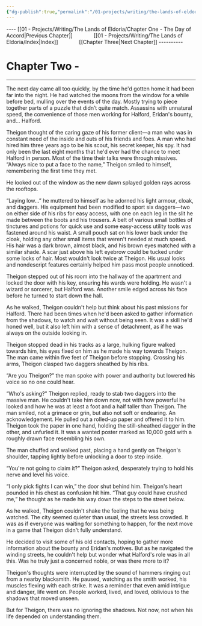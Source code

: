 ```yaml
---
{"dg-publish":true,"permalink":"/01-projects/writing/the-lands-of-eldoria/chapter-two/"}
---
```


---- [[01 - Projects/Writing/The Lands of Eldoria/Chapter One - The Day of Accord\|Previous Chapter]]    [[01 - Projects/Writing/The Lands of Eldoria/Index\|Index]]    [[Chapter Three\|Next Chapter]] ----------

# Chapter Two - 

---

The next day came all too quickly, by the time he'd gotten home it had been far into the night. He had watched the moons from the window for a while before bed, mulling over the events of the day. Mostly trying to piece together parts of a puzzle that didn’t quite match. Assassins with unnatural speed, the convenience of those men working for Halford, Eridan's bounty, and... Halford.

Theigon thought of the caring gaze of his former client—a man who was in constant need of the inside and outs of his friends and foes. A man who had hired him three years ago to be his scout, his secret keeper, his spy. It had only been the last eight months that he'd ever had the chance to meet Halford in person. Most of the time their talks were through missives. “Always nice to put a face to the name,” Theigon smiled to himself, remembering the first time they met.

He looked out of the window as the new dawn splayed golden rays across the rooftops.

“Laying low...” he muttered to himself as he adorned his light armour, cloak, and daggers. His equipment had been modified to sport six daggers—two on either side of his ribs for easy access, with one on each leg in the slit he made between the boots and his trousers. A belt of various small bottles of tinctures and potions for quick use and some easy-access utility tools was fastened around his waist. A small pouch sat on his lower back under the cloak, holding any other small items that weren't needed at much speed. His hair was a dark brown, almost black, and his brown eyes matched with a similar shade. A scar just above his left eyebrow could be tucked under some locks of hair. Most wouldn't look twice at Theigon. His usual looks and nondescript features certainly helped him pass most people unnoticed.

Theigon stepped out of his room into the hallway of the apartment and locked the door with his key, ensuring his wards were holding. He wasn't a wizard or sorcerer, but Halford was. Another smile edged across his face before he turned to start down the hall.

As he walked, Theigon couldn't help but think about his past missions for Halford. There had been times when he'd been asked to gather information from the shadows, to watch and wait without being seen. It was a skill he'd honed well, but it also left him with a sense of detachment, as if he was always on the outside looking in.

Theigon stopped dead in his tracks as a large, hulking figure walked towards him, his eyes fixed on him as he made his way towards Theigon. The man came within five feet of Theigon before stopping. Crossing his arms, Theigon clasped two daggers sheathed by his ribs.

“Are you Theigon?” the man spoke with power and authority but lowered his voice so no one could hear.

“Who's asking?” Theigon replied, ready to stab two daggers into the massive man. He couldn't take him down now, not with how powerful he looked and how he was at least a foot and a half taller than Theigon. The man smiled, not a grimace or grin, but also not soft or endearing. An acknowledgement. He pulled out a rolled-up paper and offered it to him. Theigon took the paper in one hand, holding the still-sheathed dagger in the other, and unfurled it. It was a wanted poster marked as 10,000 gold with a roughly drawn face resembling his own.

The man chuffed and walked past, placing a hand gently on Theigon's shoulder, tapping lightly before unlocking a door to step inside.

“You're not going to claim it?” Theigon asked, desperately trying to hold his nerve and level his voice.

“I only pick fights I can win,” the door shut behind him. Theigon's heart pounded in his chest as confusion hit him. “That guy could have crushed me,” he thought as he made his way down the steps to the street below.

As he walked, Theigon couldn't shake the feeling that he was being watched. The city seemed quieter than usual, the streets less crowded. It was as if everyone was waiting for something to happen, for the next move in a game that Theigon didn't fully understand.

He decided to visit some of his old contacts, hoping to gather more information about the bounty and Eridan's motives. But as he navigated the winding streets, he couldn't help but wonder what Halford's role was in all this. Was he truly just a concerned noble, or was there more to it?

Theigon's thoughts were interrupted by the sound of hammers ringing out from a nearby blacksmith. He paused, watching as the smith worked, his muscles flexing with each strike. It was a reminder that even amid intrigue and danger, life went on. People worked, lived, and loved, oblivious to the shadows that moved unseen.

But for Theigon, there was no ignoring the shadows. Not now, not when his life depended on understanding them. 